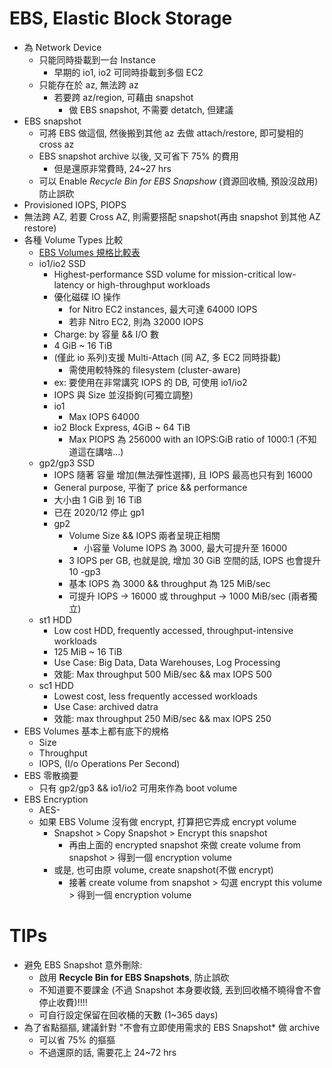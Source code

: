 
# EBS, Elastic Block Storage

- 為 Network Device
    - 只能同時掛載到一台 Instance
        - 早期的 io1, io2 可同時掛載到多個 EC2
    - 只能存在於 az, 無法跨 az
        - 若要跨 az/region, 可藉由 snapshot
            - 做 EBS snapshot, 不需要 detatch, 但建議
- EBS snapshot
    - 可將 EBS 做這個, 然後搬到其他 az 去做 attach/restore, 即可變相的 cross az
    - EBS snapshot archive 以後, 又可省下 75% 的費用
        - 但是還原非常費時, 24~27 hrs
    - 可以 Enable *Recycle Bin for EBS Snapshow* (資源回收桶, 預設沒啟用) 防止誤砍
- Provisioned IOPS, PIOPS
- 無法跨 AZ, 若要 Cross AZ, 則需要搭配 snapshot(再由 snapshot 到其他 AZ restore)
- 各種 Volume Types 比較
    - [EBS Volumes 規格比較表](https://docs.aws.amazon.com/AWSEC2/latest/UserGuide/ebs-volume-types.html)
    - io1/io2 SSD
        - Highest-performance SSD volume for mission-critical low-latency or high-throughput workloads
        - 優化磁碟 IO 操作
            - for Nitro EC2 instances, 最大可達 64000 IOPS
            - 若非 Nitro EC2, 則為 32000 IOPS
        - Charge: by 容量 && I/O 數
        - 4 GiB ~ 16 TiB
        - (僅此 io 系列)支援 Multi-Attach (同 AZ, 多 EC2 同時掛載)
            - 需使用較特殊的 filesystem (cluster-aware)
        - ex: 要使用在非常講究 IOPS 的 DB, 可使用 io1/io2
        - IOPS 與 Size 並沒掛鉤(可獨立調整)
        - io1
            - Max IOPS 64000
        - io2 Block Express, 4GiB ~ 64 TiB
            - Max PIOPS 為 256000 with an IOPS:GiB ratio of 1000:1 (不知道這在講啥...)
    - gp2/gp3 SSD
        - IOPS 隨著 容量 增加(無法彈性選擇), 且 IOPS 最高也只有到 16000
        - General purpose, 平衡了 price && performance
        - 大小由 1 GiB 到 16 TiB
        - 已在 2020/12 停止 gp1
        - gp2
            - Volume Size && IOPS 兩者呈現正相關
                - 小容量 Volume IOPS 為 3000, 最大可提升至 16000
            - 3 IOPS per GB, 也就是說, 增加 30 GiB 空間的話, IOPS 也會提升 10
        -gp3
            - 基本 IOPS 為 3000 && throughput 為 125 MiB/sec
            - 可提升 IOPS -> 16000 或 throughput -> 1000 MiB/sec (兩者獨立)
    - st1 HDD
        - Low cost HDD, frequently accessed, throughput-intensive workloads
        - 125 MiB ~ 16 TiB
        - Use Case: Big Data, Data Warehouses, Log Processing
        - 效能: Max throughput 500 MiB/sec && max IOPS 500
    - sc1 HDD
        - Lowest cost, less frequently accessed workloads
        - Use Case: archived datra
        - 效能: max throughput 250 MiB/sec && max IOPS 250
- EBS Volumes 基本上都有底下的規格
    - Size
    - Throughput
    - IOPS, (I/o Operations Per Second)
- EBS 零散摘要
    - 只有 gp2/gp3 && io1/io2 可用來作為 boot volume
- EBS Encryption
    - AES-
    - 如果 EBS Volume 沒有做 encrypt, 打算把它弄成 encrypt volume
        - Snapshot > Copy Snapshot > Encrypt this snapshot
            - 再由上面的 encrypted snapshot 來做 create volume from snapshot > 得到一個 encryption volume
        - 或是, 也可由原 volume, create snapshot(不做 encrypt)
            - 接著 create volume from snapshot > 勾選 encrypt this volume > 得到一個 encryption volume


# TIPs

- 避免 EBS Snapshot 意外刪除:
    - 啟用 **Recycle Bin for EBS Snapshots**, 防止誤砍
    - 不知道要不要課金 (不過 Snapshot 本身要收錢, 丟到回收桶不曉得會不會停止收費)!!!!
    - 可自行設定保留在回收桶的天數 (1~365 days)
- 為了省點摳摳, 建議針對 "不會有立即使用需求的 EBS Snapshot* 做 archive
    - 可以省 75% 的摳摳
    - 不過還原的話, 需要花上 24~72 hrs
